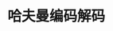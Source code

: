 <!--
 * @Author: FunctionSir
 * @License: AGPLv3
 * @Date: 2024-12-23 08:23:18
 * @LastEditTime: 2024-12-23 08:23:26
 * @LastEditors: FunctionSir
 * @Description: -
 * @FilePath: /crse-proj-ds/huffman/README.md
-->

# 哈夫曼编码解码
